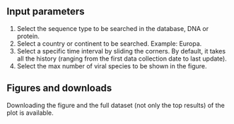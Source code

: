 ## Input parameters 

1. Select the sequence type to be searched in the database, DNA or protein.  
2. Select a country or continent to be searched. Example: Europa. 
3. Select a specific time interval by sliding the corners. By default, it takes all the history (ranging from the first data collection date to last update). 
4. Select the max number of viral species to be shown in the figure.

## Figures and downloads

Downloading the figure and the full dataset (not only the top results) of the plot is available. 
